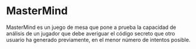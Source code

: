 # MasterMind

MasterMind es un juego de mesa que pone a prueba la capacidad
de análisis de un jugador que debe averiguar el código secreto que otro usuario ha generado
previamente, en el menor número de intentos posible.
